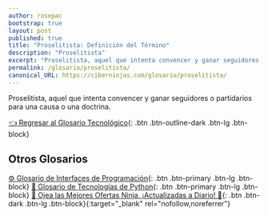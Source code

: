 ```yaml
---
author: rosepac
bootstrap: true
layout: post
published: true
title: "Proselitista: Definición del Término"
description: "Proselitista"
excerpt: "Proselitista, aquel que intenta convencer y ganar seguidores o partidarios para una causa o una doctrina."
permalink: /glosario/proselitista/
canonical_URL: https://ciberninjas.com/glosario/proselitista/
---
```


Proselitista, aquel que intenta convencer y ganar seguidores o partidarios para una causa o una doctrina.

[👈 Regresar al Glosario Tecnológico](/glosario/){: .btn .btn-outline-dark .btn-lg .btn-block}

## Otros Glosarios

[⚙ Glosario de Interfaces de Programación](/glosario/completo-interfaces-programacion/){: .btn .btn-primary .btn-lg .btn-block}
[🐍 Glosario de Tecnologías de Python](/glosario/completo-tecnologias-python/){: .btn .btn-primary .btn-lg .btn-block}
[🎁 Ojea las Mejores Ofertas Ninja, ¡Actualizadas a Diario! 🛒](https://www.amazon.es/shop/cibercursos){: .btn .btn-dark .btn-lg .btn-block}{:target="_blank" rel="nofollow,noreferrer"}